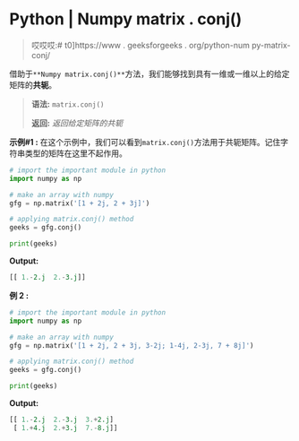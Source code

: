 # Python | Numpy matrix . conj()

> 哎哎哎:# t0]https://www . geeksforgeeks . org/python-num py-matrix-conj/

借助于`**Numpy matrix.conj()**`方法，我们能够找到具有一维或一维以上的给定矩阵的**共轭**。

> **语法:** `matrix.conj()`
> 
> **返回:** *返回给定矩阵的共轭*

**示例#1 :**
在这个示例中，我们可以看到`matrix.conj()`方法用于共轭矩阵。记住字符串类型的矩阵在这里不起作用。

```py
# import the important module in python
import numpy as np

# make an array with numpy
gfg = np.matrix('[1 + 2j, 2 + 3j]')

# applying matrix.conj() method
geeks = gfg.conj()

print(geeks)
```

**Output:**

```py
[[ 1.-2.j  2.-3.j]]

```

**例 2 :**

```py
# import the important module in python
import numpy as np

# make an array with numpy
gfg = np.matrix('[1 + 2j, 2 + 3j, 3-2j; 1-4j, 2-3j, 7 + 8j]')

# applying matrix.conj() method
geeks = gfg.conj()

print(geeks)
```

**Output:**

```py
[[ 1.-2.j  2.-3.j  3.+2.j]
 [ 1.+4.j  2.+3.j  7.-8.j]]

```